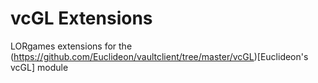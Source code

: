 # vcGL Extensions
LORgames extensions for the (https://github.com/Euclideon/vaultclient/tree/master/vcGL)[Euclideon's vcGL] module
